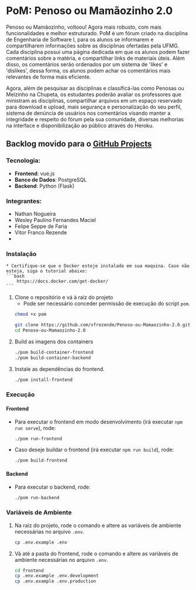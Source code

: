 # PoM: Penoso ou Mamãozinho 2.0

Penoso ou Mamãozinho, voltoou! Agora mais robusto, com mais funcionalidades e melhor estruturado. PoM é um fórum criado na disciplina de Engenharia de Software I, para os alunos se informarem e compartilharem informações sobre as disciplinas ofertadas pela UFMG. Cada disciplina possui uma página dedicada em que os alunos podem fazer comentários sobre a matéria, e compartilhar links de materiais úteis. Além disso, os comentários serão ordenados por um sistema de 'likes' e 'dislikes', dessa forma, os alunos podem achar os comentários mais relevantes de forma mais eficiente.

Agora, além de pesquisar as disciplinas e classificá-las como Penosas ou Melzinho na Chupeta, os estudantes poderão avaliar os professores que ministram as disciplinas, compartilhar arquivos em um espaço reservado para download e upload, mais segurança e personalização do seu perfil, sistema de denúncia de usuários nos comentários visando manter a integridade e respeito do fórum pela sua comunidade, diversas melhorias na interface e disponibilização ao público através do Heroku.

## Backlog movido para o [GitHub Projects](https://github.com/vfrezende/Penoso-ou-Mamaozinho-2.0/projects/1)

### Tecnologia:
* __Frontend__: vue.js
* __Banco de Dados__: PostgreSQL
* __Backend__: Python (Flask)

### Integrantes:
* Nathan Nogueira
* Wesley Paulino Fernandes Maciel
* Felipe Seppe de Faria
* Vitor Franco Rezende
* 
### Instalação

    * Certifique-se que o Docker esteje instalado em sua maquina. Caso não esteja, siga o tutorial abaixo:
    ```bash
        https://docs.docker.com/get-docker/
    ```
1. Clone o repositório e vá à raiz do projeto
    * Pode ser necessário conceder permissão de execução do script `pom`.
    ```bash
    chmod +x pom
    ```
    ```bash
    git clone https://github.com/vfrezende/Penoso-ou-Mamaozinho-2.0.git
    cd Penoso-ou-Mamaozinho-2.0
    ```
2. Build as imagens dos containers
    ```bash
    ./pom build-container-frontend
    ./pom build-container-backend
    ```
3. Instale as dependências do frontend.
    ```bash
    ./pom install-frontend
    ```

### Execução

#### Frontend
* Para executar o frontend em modo desenvolvimento (irá executar `npm run serve`), rode:
    ```bash
    ./pom run-frontend
    ```
* Caso deseje buildar o frontend (irá executar `npm run build`), rode:
    ```bash
    ./pom build-frontend
    ```

#### Backend
* Para executar o backend, rode:
    ```bash
    ./pom run-backend
    ```

### Variáveis de Ambiente
1. Na raiz do projeto, rode o comando e altere as variáveis de ambiente necessárias no arquivo ```.env```.
    ```bash
    cp .env.example .env
    ```
2. Vá até a pasta do frontend, rode o comando e altere as variáveis de ambiente necessárias no arquivo ```.env```.
    ```bash
    cd frontend
    cp .env.example .env.development
    cp .env.example .env.production
    ```
